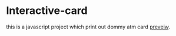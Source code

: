 # Interactive-card
this is a javascript project which print out dommy atm card [preveiw](https://effulgent-choux-5468c3.netlify.app).
